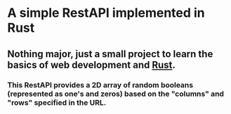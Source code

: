 # A simple RestAPI implemented in Rust
## Nothing major, just a small project to learn the basics of web development and [Rust](https://www.rust-lang.org/).
### This RestAPI provides a 2D array of random booleans (represented as one's and zeros) based on the "columns" and "rows" specified in the URL.